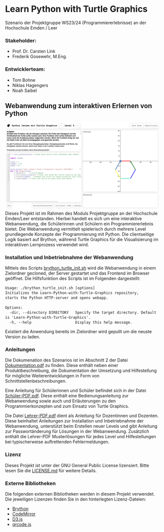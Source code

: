 # Learn Python with Turtle Graphics
Szenario der Projektgruppe WS23/24 (Programmiererlebnisse) an der Hochschule Emden / Leer

### Stakeholder: 
- Prof. Dr. Carsten Link
- Frederik Gosewehr, M.Eng.
### Entwicklerteam:
- Tom Bohne
- Niklas Hagengers
- Noah Saibel


## Webanwendung zum interaktiven Erlernen von Python
![](<./turtle_graphics brython/images/Webapplication.png>)
Dieses Projekt ist im Rahmen des Moduls Projektgruppe an der Hochschule Emden/Leer entstanden.
Hierbei handelt es sich um eine interaktive Webanwendung, die Schülerinnen und Schülern ein Programmiererlebnis bietet. Die Webanwendung vermittelt spielerisch durch mehrere Level grundlegende Konzepte der Programmierung mit Python.
Die clientseitige Logik basiert auf Brython, während Turtle Graphics für die Visualisierung im interaktiven Lernprozess verwendet wird.

### Installation und Inbetriebnahme der Webanwendung
Mittels des Scripts [brython_turtle_init.sh](<./turtle_graphics brython/scripts/brython_turtle_init.sh>) wird die Webanwendung in einem Zielordner gecloned, der Server gestartet und das Frontend im Browser geöffnet. Die Hilfsfunktion des Scripts ist im Folgenden dargestellt:
```
Usage: ./brython_turtle_init.sh [options]
Initializes the Learn-Python-with-Turtle-Graphics repository, 
starts the Python HTTP-server and opens webapp.

Options:
  -dir, --directory DIRECTORY   Specify the target directory. Default is 'Learn-Python-with-Turtle-Graphics'.
  -h, --help                    Display this help message.
```
Existiert die Anwendung bereits im Zielordner wird gepullt um die neuste Version zu laden.

### Anleitungen
Die Dokumenation des Szenarios ist im Abschnitt 2 der Datei [Dokumentation.pdf](<./turtle_graphics brython/documentation/Dokumentation.pdf>) zu finden. Diese enthält neben einer Produktbeschreibung, die Dokumentation der Umsetzung und Hilfestellung für mögliche Weiterentwicklungen in Form von Schnittstellenbeschreibungen.  
  
Eine Anleitung für Schülerinnen und Schüler befindet sich in der Datei [Schüler-PDF.pdf](<./turtle_graphics brython/documentation/Schueler-PDF.pdf>). Diese enthält eine Bedienungsanleitung zur Webanwendung sowie auch  und Erläuterungen zu den Programmierkonzepten und zum Einsatz von Turtle Graphics.  
  
Die Datei [Lehrer-PDF.pdf](<./turtle_graphics brython/documentation/Lehrer-PDF.pdf>) dient als Anleitung für Dozentinnen und Dozenten. Diese beinhaltet Anleitungen zur Installation und Inbetriebnahme der Webanwendung, unterstützt beim Erstellen neuer Levels und gibt Anleitung zur Passwortänderung für Lösungen in der Webanwendung. Zusätzlich enthält die Lehrer-PDF Musterlösungen für jedes Level und Hilfestellungen bei typischerweise auftrettenden Fehlermeldungen.

### Lizenz
Dieses Projekt ist unter der GNU General Public License lizensiert. Bitte lesen Sie die [LICENSE.md](<./turtle_graphics brython/LICENSE.md>) für weitere Details.

### Externe Bibliotheken
Die folgenden externen Bibliotheken werden in diesem Projekt verwendet. Die jeweiligen Lizenzen finden Sie in den hinterlegten Lizenz-Dateien:

- [Brython](<./turtle_graphics brython/lib/brython/LICENSE>)
- [CodeMirror](<./turtle_graphics brython/lib/codemirror/LICENSE>)
- [D3.js](<./turtle_graphics brython/lib/d3/LICENSE>)
- [qrcode.js](<./turtle_graphics brython/lib/qrcode/LICENSE>)

